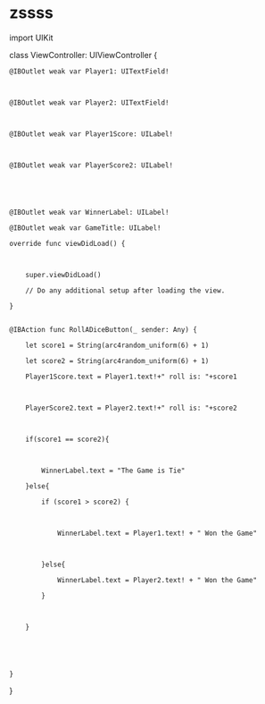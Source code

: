 # zssss

import UIKit


class ViewController: UIViewController {


    @IBOutlet weak var Player1: UITextField!

    

    @IBOutlet weak var Player2: UITextField!

    

    @IBOutlet weak var Player1Score: UILabel!

    

    @IBOutlet weak var PlayerScore2: UILabel!

    

    

    @IBOutlet weak var WinnerLabel: UILabel!

    @IBOutlet weak var GameTitle: UILabel!

    override func viewDidLoad() {

       

        super.viewDidLoad()

        // Do any additional setup after loading the view.

    }


    @IBAction func RollADiceButton(_ sender: Any) {

        let score1 = String(arc4random_uniform(6) + 1)

        let score2 = String(arc4random_uniform(6) + 1)

        Player1Score.text = Player1.text!+" roll is: "+score1

        

        PlayerScore2.text = Player2.text!+" roll is: "+score2

        

        if(score1 == score2){

            

            WinnerLabel.text = "The Game is Tie"

        }else{

            if (score1 > score2) {

                

                WinnerLabel.text = Player1.text! + " Won the Game"

                

            }else{

                WinnerLabel.text = Player2.text! + " Won the Game"

            }

            

        }

        

        

    }

    

}
